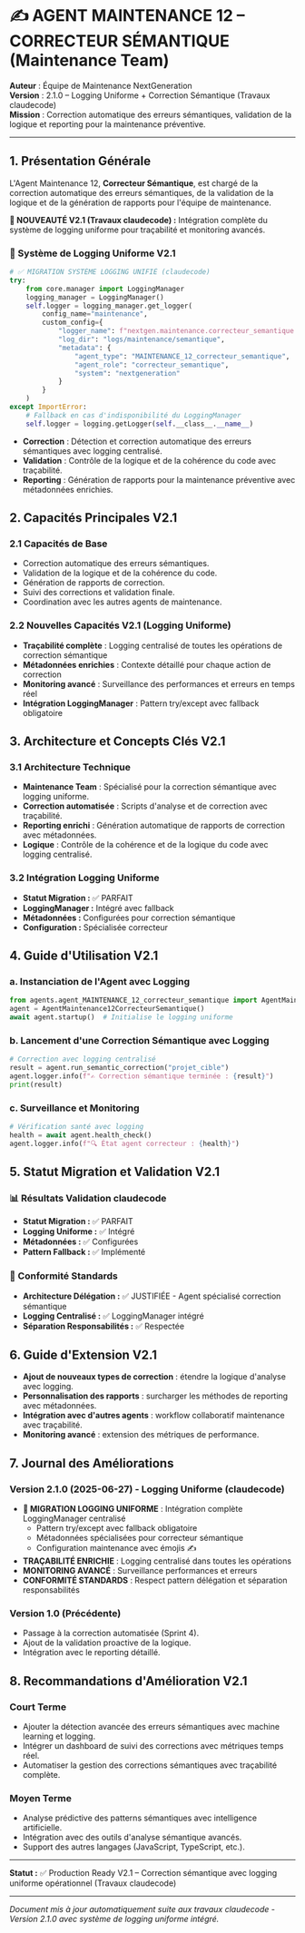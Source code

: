 # ✍️ AGENT MAINTENANCE 12 – CORRECTEUR SÉMANTIQUE (Maintenance Team)

**Auteur**    : Équipe de Maintenance NextGeneration  
**Version**   : 2.1.0 – Logging Uniforme + Correction Sémantique (Travaux claudecode)  
**Mission**   : Correction automatique des erreurs sémantiques, validation de la logique et reporting pour la maintenance préventive.

---

## 1. Présentation Générale

L'Agent Maintenance 12, **Correcteur Sémantique**, est chargé de la correction automatique des erreurs sémantiques, de la validation de la logique et de la génération de rapports pour l'équipe de maintenance.

**🚀 NOUVEAUTÉ V2.1 (Travaux claudecode) :** Intégration complète du système de logging uniforme pour traçabilité et monitoring avancés.

### 🔧 Système de Logging Uniforme V2.1
```python
# ✅ MIGRATION SYSTÈME LOGGING UNIFIÉ (claudecode)
try:
    from core.manager import LoggingManager
    logging_manager = LoggingManager()
    self.logger = logging_manager.get_logger(
        config_name="maintenance",
        custom_config={
            "logger_name": f"nextgen.maintenance.correcteur_semantique.{self.id}",
            "log_dir": "logs/maintenance/semantique",
            "metadata": {
                "agent_type": "MAINTENANCE_12_correcteur_semantique",
                "agent_role": "correcteur_semantique",
                "system": "nextgeneration"
            }
        }
    )
except ImportError:
    # Fallback en cas d'indisponibilité du LoggingManager
    self.logger = logging.getLogger(self.__class__.__name__)
```

- **Correction** : Détection et correction automatique des erreurs sémantiques avec logging centralisé.
- **Validation** : Contrôle de la logique et de la cohérence du code avec traçabilité.
- **Reporting** : Génération de rapports pour la maintenance préventive avec métadonnées enrichies.

## 2. Capacités Principales V2.1

### 2.1 Capacités de Base
- Correction automatique des erreurs sémantiques.
- Validation de la logique et de la cohérence du code.
- Génération de rapports de correction.
- Suivi des corrections et validation finale.
- Coordination avec les autres agents de maintenance.

### 2.2 Nouvelles Capacités V2.1 (Logging Uniforme)
- **Traçabilité complète** : Logging centralisé de toutes les opérations de correction sémantique
- **Métadonnées enrichies** : Contexte détaillé pour chaque action de correction
- **Monitoring avancé** : Surveillance des performances et erreurs en temps réel
- **Intégration LoggingManager** : Pattern try/except avec fallback obligatoire

## 3. Architecture et Concepts Clés V2.1

### 3.1 Architecture Technique
- **Maintenance Team** : Spécialisé pour la correction sémantique avec logging uniforme.
- **Correction automatisée** : Scripts d'analyse et de correction avec traçabilité.
- **Reporting enrichi** : Génération automatique de rapports de correction avec métadonnées.
- **Logique** : Contrôle de la cohérence et de la logique du code avec logging centralisé.

### 3.2 Intégration Logging Uniforme
- **Statut Migration :** ✅ PARFAIT
- **LoggingManager :** Intégré avec fallback
- **Métadonnées :** Configurées pour correction sémantique
- **Configuration :** Spécialisée correcteur

## 4. Guide d'Utilisation V2.1

### a. Instanciation de l'Agent avec Logging
```python
from agents.agent_MAINTENANCE_12_correcteur_semantique import AgentMaintenance12CorrecteurSemantique
agent = AgentMaintenance12CorrecteurSemantique()
await agent.startup()  # Initialise le logging uniforme
```

### b. Lancement d'une Correction Sémantique avec Logging
```python
# Correction avec logging centralisé
result = agent.run_semantic_correction("projet_cible")
agent.logger.info(f"✍️ Correction sémantique terminée : {result}")
print(result)
```

### c. Surveillance et Monitoring
```python
# Vérification santé avec logging
health = await agent.health_check()
agent.logger.info(f"🔍 État agent correcteur : {health}")
```

## 5. Statut Migration et Validation V2.1

### 📊 Résultats Validation claudecode
- **Statut Migration :** ✅ PARFAIT
- **Logging Uniforme :** ✅ Intégré
- **Métadonnées :** ✅ Configurées
- **Pattern Fallback :** ✅ Implémenté

### 🔧 Conformité Standards
- **Architecture Délégation :** ✅ JUSTIFIÉE - Agent spécialisé correction sémantique
- **Logging Centralisé :** ✅ LoggingManager intégré
- **Séparation Responsabilités :** ✅ Respectée

## 6. Guide d'Extension V2.1

- **Ajout de nouveaux types de correction** : étendre la logique d'analyse avec logging.
- **Personnalisation des rapports** : surcharger les méthodes de reporting avec métadonnées.
- **Intégration avec d'autres agents** : workflow collaboratif maintenance avec traçabilité.
- **Monitoring avancé** : extension des métriques de performance.

## 7. Journal des Améliorations

### Version 2.1.0 (2025-06-27) - Logging Uniforme (claudecode)
- **🚀 MIGRATION LOGGING UNIFORME** : Intégration complète LoggingManager centralisé
  - Pattern try/except avec fallback obligatoire
  - Métadonnées spécialisées pour correcteur sémantique
  - Configuration maintenance avec émojis ✍️
- **TRAÇABILITÉ ENRICHIE** : Logging centralisé dans toutes les opérations
- **MONITORING AVANCÉ** : Surveillance performances et erreurs
- **CONFORMITÉ STANDARDS** : Respect pattern délégation et séparation responsabilités

### Version 1.0 (Précédente)
- Passage à la correction automatisée (Sprint 4).
- Ajout de la validation proactive de la logique.
- Intégration avec le reporting détaillé.

## 8. Recommandations d'Amélioration V2.1

### Court Terme
- Ajouter la détection avancée des erreurs sémantiques avec machine learning et logging.
- Intégrer un dashboard de suivi des corrections avec métriques temps réel.
- Automatiser la gestion des corrections sémantiques avec traçabilité complète.

### Moyen Terme
- Analyse prédictive des patterns sémantiques avec intelligence artificielle.
- Intégration avec des outils d'analyse sémantique avancés.
- Support des autres langages (JavaScript, TypeScript, etc.).

---

**Statut :** ✅ Production Ready V2.1 – Correction sémantique avec logging uniforme opérationnel (Travaux claudecode)

---

*Document mis à jour automatiquement suite aux travaux claudecode - Version 2.1.0 avec système de logging uniforme intégré.*
